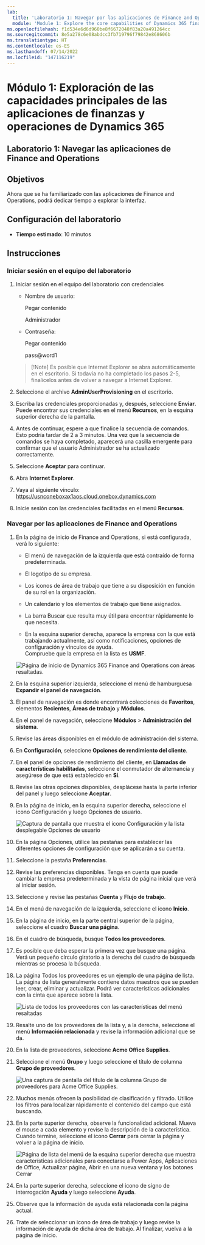 ```yaml
---
lab:
  title: 'Laboratorio 1: Navegar por las aplicaciones de Finance and Operations'
  module: 'Module 1: Explore the core capabilities of Dynamics 365 finance and operations apps'
ms.openlocfilehash: f1d534e6d6d960be8f6672048f83a20a491264cc
ms.sourcegitcommit: 8e5a278c6e08abdcc3fb719796f79842e868606b
ms.translationtype: HT
ms.contentlocale: es-ES
ms.lasthandoff: 07/14/2022
ms.locfileid: "147116219"
---
```

# <a name="module-1-explore-the-core-capabilities-of-dynamics-365-finance-and-operations-apps"></a>Módulo 1: Exploración de las capacidades principales de las aplicaciones de finanzas y operaciones de Dynamics 365

## <a name="lab-1---navigate-finance-and-operations-apps"></a>Laboratorio 1: Navegar las aplicaciones de Finance and Operations

## <a name="objectives"></a>Objetivos

Ahora que se ha familiarizado con las aplicaciones de Finance and Operations, podrá dedicar tiempo a explorar la interfaz.

## <a name="lab-setup"></a>Configuración del laboratorio

- **Tiempo estimado**: 10 minutos

## <a name="instructions"></a>Instrucciones

### <a name="sign-in-to-the-lab-computer"></a>Iniciar sesión en el equipo del laboratorio

1. Iniciar sesión en el equipo del laboratorio con credenciales

    - Nombre de usuario:

        Pegar contenido

        Administrador

    - Contraseña:

        Pegar contenido

        pass@word1

    >[!Note] Es posible que Internet Explorer se abra automáticamente en el escritorio. Si todavía no ha completado los pasos 2-5, finalícelos antes de volver a navegar a Internet Explorer.

1. Seleccione el archivo **AdminUserProvisioning** en el escritorio.

1. Escriba las credenciales proporcionadas y, después, seleccione **Enviar**.  
Puede encontrar sus credenciales en el menú **Recursos**, en la esquina superior derecha de la pantalla.

1. Antes de continuar, espere a que finalice la secuencia de comandos. Esto podría tardar de 2 a 3 minutos. Una vez que la secuencia de comandos se haya completado, aparecerá una casilla emergente para confirmar que el usuario Administrador se ha actualizado correctamente.

1. Seleccione **Aceptar** para continuar.

1. Abra **Internet Explorer**.

1. Vaya al siguiente vínculo: <https://usnconeboxax1aos.cloud.onebox.dynamics.com>

1. Inicie sesión con las credenciales facilitadas en el menú **Recursos**.

### <a name="navigate-finance-and-operations-apps"></a>Navegar por las aplicaciones de Finance and Operations
1. En la página de inicio de Finance and Operations, si está configurada, verá lo siguiente:

    - El menú de navegación de la izquierda que está contraído de forma predeterminada.

    - El logotipo de su empresa.

    - Los iconos de área de trabajo que tiene a su disposición en función de su rol en la organización.

    - Un calendario y los elementos de trabajo que tiene asignados.

    - La barra Buscar que resulta muy útil para encontrar rápidamente lo que necesita.

    - En la esquina superior derecha, aparece la empresa con la que está trabajando actualmente, así como notificaciones, opciones de configuración y vínculos de ayuda.  
    Compruebe que la empresa en la lista es **USMF**.

    ![Página de inicio de Dynamics 365 Finance and Operations con áreas resaltadas.](./media/m1-common-home-page.png)

1. En la esquina superior izquierda, seleccione el menú de hamburguesa **Expandir el panel de navegación**.

1. El panel de navegación es donde encontrará colecciones de **Favoritos**, elementos **Recientes**, **Áreas de trabajo** y **Módulos**.

1. En el panel de navegación, seleccione **Módulos** > **Administración del sistema**.

1. Revise las áreas disponibles en el módulo de administración del sistema.

1. En **Configuración**, seleccione **Opciones de rendimiento del cliente**.

1. En el panel de opciones de rendimiento del cliente, en **Llamadas de características habilitadas**, seleccione el conmutador de alternancia y asegúrese de que está establecido en **Sí**.

1. Revise las otras opciones disponibles, desplácese hasta la parte inferior del panel y luego seleccione **Aceptar**.

1. En la página de inicio, en la esquina superior derecha, seleccione el icono Configuración y luego Opciones de usuario.

    ![Captura de pantalla que muestra el icono Configuración y la lista desplegable Opciones de usuario](./media/m1-common-settings-user-settings.png)

1. En la página Opciones, utilice las pestañas para establecer las diferentes opciones de configuración que se aplicarán a su cuenta.

1. Seleccione la pestaña **Preferencias**.

1. Revise las preferencias disponibles. Tenga en cuenta que puede cambiar la empresa predeterminada y la vista de página inicial que verá al iniciar sesión.

1. Seleccione y revise las pestañas **Cuenta** y **Flujo de trabajo**.

1. En el menú de navegación de la izquierda, seleccione el icono **Inicio**.

1. En la página de inicio, en la parte central superior de la página, seleccione el cuadro **Buscar una página**.

1. En el cuadro de búsqueda, busque **Todos los proveedores**.

1. Es posible que deba esperar la primera vez que busque una página. Verá un pequeño círculo giratorio a la derecha del cuadro de búsqueda mientras se procesa la búsqueda.

1. La página Todos los proveedores es un ejemplo de una página de lista. La página de lista generalmente contiene datos maestros que se pueden leer, crear, eliminar y actualizar. Podrá ver características adicionales con la cinta que aparece sobre la lista.

    ![Lista de todos los proveedores con las características del menú resaltadas](./media/m1-common-all-vendor-list-page.png)

1. Resalte uno de los proveedores de la lista y, a la derecha, seleccione el menú **Información relacionada** y revise la información adicional que se da.

1. En la lista de proveedores, seleccione **Acme Office Supplies**.

1. Seleccione el menú **Grupo** y luego seleccione el título de columna **Grupo de proveedores**.

    ![Una captura de pantalla del título de la columna Grupo de proveedores para Acme Office Supplies.](./media/m1-common-vendor-group-menu-24493345.png)

1. Muchos menús ofrecen la posibilidad de clasificación y filtrado. Utilice los filtros para localizar rápidamente el contenido del campo que está buscando.

1. En la parte superior derecha, observe la funcionalidad adicional. Mueva el mouse a cada elemento y revise la descripción de la característica. Cuando termine, seleccione el icono **Cerrar** para cerrar la página y volver a la página de inicio.

    ![Página de lista del menú de la esquina superior derecha que muestra características adicionales para conectarse a Power Apps, Aplicaciones de Office, Actualizar página, Abrir en una nueva ventana y los botones Cerrar](./media/m1-common-list-page-additional-features-menu.png)

1. En la parte superior derecha, seleccione el icono de signo de interrogación **Ayuda** y luego seleccione **Ayuda**.

1. Observe que la información de ayuda está relacionada con la página actual.

1. Trate de seleccionar un icono de área de trabajo y luego revise la información de ayuda de dicha área de trabajo. Al finalizar, vuelva a la página de inicio.
